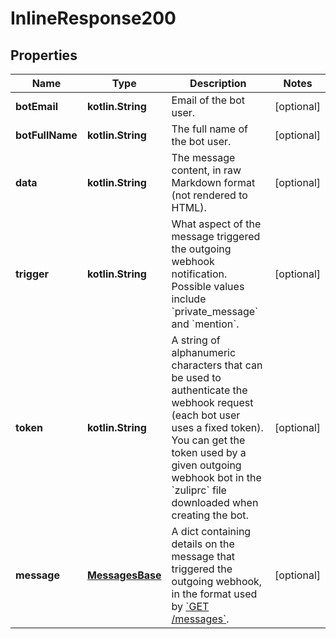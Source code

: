 
# InlineResponse200

## Properties
Name | Type | Description | Notes
------------ | ------------- | ------------- | -------------
**botEmail** | **kotlin.String** | Email of the bot user.  |  [optional]
**botFullName** | **kotlin.String** | The full name of the bot user.  |  [optional]
**data** | **kotlin.String** | The message content, in raw Markdown format (not rendered to HTML).  |  [optional]
**trigger** | **kotlin.String** | What aspect of the message triggered the outgoing webhook notification. Possible values include &#x60;private_message&#x60; and &#x60;mention&#x60;.  |  [optional]
**token** | **kotlin.String** | A string of alphanumeric characters that can be used to authenticate the webhook request (each bot user uses a fixed token). You can get the token used by a given outgoing webhook bot in the &#x60;zuliprc&#x60; file downloaded when creating the bot.  |  [optional]
**message** | [**MessagesBase**](MessagesBase.md) | A dict containing details on the message that triggered the outgoing webhook, in the format used by [&#x60;GET /messages&#x60;](/api/get-messages).  |  [optional]



